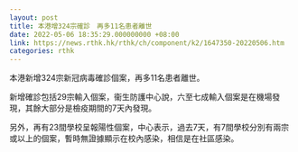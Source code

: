 ```yaml
---
layout: post
title: 本港增324宗確診　再多11名患者離世
date: 2022-05-06 18:35:29.000000000 +08:00
link: https://news.rthk.hk/rthk/ch/component/k2/1647350-20220506.htm
categories: rthk
---
```


本港新增324宗新冠病毒確診個案，再多11名患者離世。

新增確診包括29宗輸入個案，衞生防護中心說，六至七成輸入個案是在機場發現，其餘大部分是檢疫期間的7天內發現。

另外，再有23間學校呈報陽性個案，中心表示，過去7天，有7間學校分別有兩宗或以上的個案，暫時無證據顯示在校內感染，相信是在社區感染。
